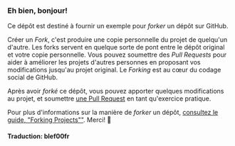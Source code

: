 ### Eh bien, bonjour!

Ce dépôt est destiné à fournir un exemple pour *forker* un dépôt sur GitHub.

Créer un *Fork*, c'est produire une copie personnelle du projet de quelqu'un d'autre. Les forks servent en quelque sorte de pont entre le dépôt original et
votre copie personnelle. Vous pouvez soumettre des *Pull Requests* pour aider à améliorer les projets d'autres personnes en proposant vos modifications
jusqu'au projet original. Le *Forking* est au cœur du codage social de GitHub.

Après avoir *forké* ce dépôt, vous pouvez apporter quelques modifications au projet,
et soumettre [une Pull Request](https://github.com/octocat/Spoon-Knife/pulls) en tant qu'exercice pratique.

Pour plus d'informations sur la manière de *forker* un dépôt, [consultez le guide, "Forking Projects""](http://guides.github.com/overviews/forking/).
Merci! :sparkling_heart:

#### Traduction: blef00fr
